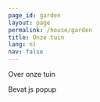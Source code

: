 ```yaml
---
page_id: garden
layout: page
permalink: /house/garden
title: Onze tuin
lang: nl
nav: false
---
```


Over onze tuin

Bevat js popup
